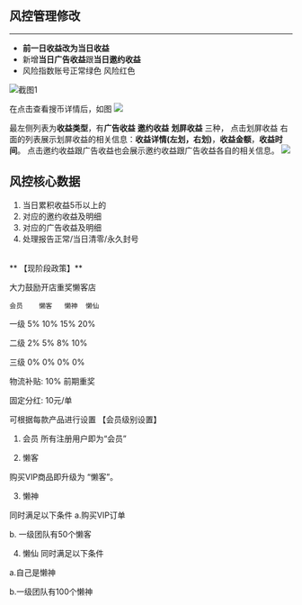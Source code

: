 ## 风控管理修改
******
- **前一日收益改为当日收益**
- 新增**当日广告收益**跟**当日邀约收益**
- 风险指数账号正常绿色 风险红色

![截图1](http://img4.duitang.com/uploads/item/201510/09/20151009102700_8rAym.png)


> 
在点击查看搜币详情后，如图
![](http://cdn.duitang.com/uploads/item/201510/09/20151009102416_e3ZJU.png)

  最左侧列表为**收益类型**，有**广告收益** **邀约收益**  **划屏收益** 三种，
点击划屏收益 右面的列表展示划屏收益的相关信息：**收益详情(左划，右划)**，**收益金额**，**收益时间**。 点击邀约收益跟广告收益也会展示邀约收益跟广告收益各自的相关信息。
![](http://cdn.duitang.com/uploads/item/201510/09/20151009102838_J2UCr.png)

## 风控核心数据 ##

1. 当日累积收益5币以上的
2. 对应的邀约收益及明细
3. 对应的广告收益及明细
4. 处理报告正常/当日清零/永久封号

######

**
【现阶段政策】**

 大力鼓励开店重奖懒客店

    会员    懒客   懒神  懒仙

一级    5%    10%    15%   20%

二级    2%     5%      8%    10%

三级    0%     0%      0%     0%


物流补贴:  10%  前期重奖

固定分红:  10元/单

可根据每款产品进行设置
【会员级别设置】
1. 会员
所有注册用户即为“会员”

2. 懒客


购买VIP商品即升级为  “懒客”。

3. 懒神


同时满足以下条件
a.购买VIP订单

b. 一级团队有50个懒客

4. 懒仙
同时满足以下条件

 a.自己是懒神 

 b.一级团队有100个懒神


